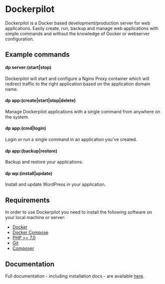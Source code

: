# Dockerpilot
Dockerpilot is a Docker based development/production server for web applications. Easily create, run, backup and manage web applications with simple commands and without the knowledge of Docker or webserver configuration.

## Example commands
#### dp server:(start|stop)
Dockerpilot will start and configure a Nginx Proxy container which will redirect traffic to the right application based on the application domain name.

#### dp app:(create|start|stop|delete)
Manage Dockerpilot applications with a single command from anywhere on the system.

#### dp app:(cmd|login)
Login or run a single command in an application you've created.

#### dp app:(backup|restore)
Backup and restore your applications.

#### dp wp:(install|update)
Install and update WordPress in your application.

## Requirements
In order to use Dockerpilot you need to install the following software on your local machine or server:
* [Docker](https://www.docker.com/)
* [Docker Compose](https://docs.docker.com/compose/)
* [PHP >= 7.0](http://php.net)
* [Git](https://git-scm.com)
* [Composer](https://getcomposer.org)

## Documentation
Full documentation - including installation docs - are available [here](https://sitepilot.github.io/dockerpilot/).